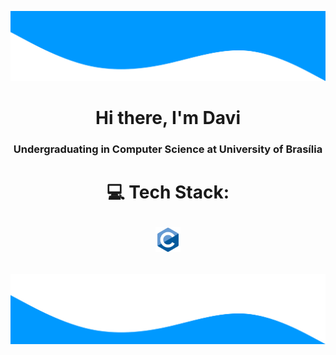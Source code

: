 ![alt text](./Top.svg)
<h1 align="center">Hi there, I'm Davi</h1>
<h3 align="center">Undergraduating in Computer Science at University of Brasília</h3>


<h1 align="center"> 💻 Tech Stack:
<p align="center"> <a href="https://www.cprogramming.com/" target="_blank" rel="noreferrer"> <img src="https://raw.githubusercontent.com/devicons/devicon/master/icons/c/c-original.svg" alt="c" width="40" height="40"/> 

![alt text](./Bottom.svg)
